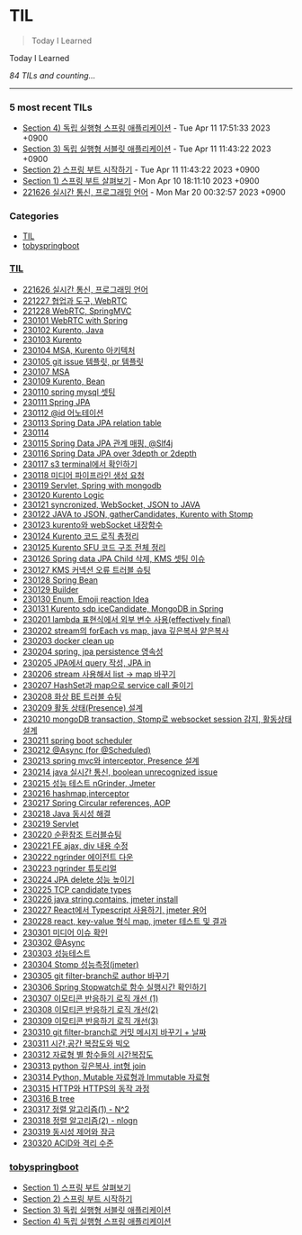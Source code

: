 # TIL
> Today I Learned

Today I Learned


_84 TILs and counting..._

---

### 5 most recent TILs

- [Section 4) 독립 실행형 스프링 애플리케이션](tobyspringboot/230411_section4.md) - Tue Apr 11 17:51:33 2023 +0900
- [Section 3) 독립 실행형 서블릿 애플리케이션](tobyspringboot/230411_section3.md) - Tue Apr 11 11:43:22 2023 +0900
- [Section 2) 스프링 부트 시작하기](tobyspringboot/230410_section2.md) - Tue Apr 11 11:43:22 2023 +0900
- [Section 1) 스프링 부트 살펴보기](tobyspringboot/230410_section1.md) - Mon Apr 10 18:11:10 2023 +0900
- [221626 실시간 통신, 프로그래밍 언어](TIL/221226.md) - Mon Mar 20 00:32:57 2023 +0900

### Categories

- [TIL](#TIL)
- [tobyspringboot](#tobyspringboot)

### [TIL](#TIL)
- [221626 실시간 통신, 프로그래밍 언어](TIL/221226.md)
- [221227 협업과 도구, WebRTC](TIL/221227.md)
- [221228 WebRTC, SpringMVC](TIL/221228.md)
- [230101 WebRTC with Spring](TIL/230101.md)
- [230102 Kurento, Java](TIL/230102.md)
- [230103 Kurento](TIL/230103.md)
- [230104 MSA, Kurento 아키텍처](TIL/230104.md)
- [230105 git issue 템플릿, pr 템플릿](TIL/230105.md)
- [230107 MSA](TIL/230107.md)
- [230109 Kurento, Bean](TIL/230109.md)
- [230110 spring mysql 셋팅](TIL/230110.md)
- [230111 Spring JPA](TIL/230111.md)
- [230112 @id 어노테이션](TIL/230112.md)
- [230113 Spring Data JPA relation table](TIL/230113.md)
- [230114](TIL/230114.md)
- [230115 Spring Data JPA 관계 매핑, @Slf4j](TIL/230115.md)
- [230116 Spring Data JPA over 3depth or 2depth](TIL/230116.md)
- [230117 s3 terminal에서 확인하기](TIL/230117.md)
- [230118 미디어 파이프라인 생성 요청](TIL/230118.md)
- [230119 Servlet, Spring with mongodb](TIL/230119.md)
- [230120 Kurento Logic](TIL/230120.md)
- [230121 syncronized, WebSocket, JSON to JAVA](TIL/230121.md)
- [230122 JAVA to JSON, gatherCandidates, Kurento with Stomp](TIL/230122.md)
- [230123 kurento와 webSocket 내장함수](TIL/230123.md)
- [230124 Kurento 코드 로직 총정리](TIL/230124.md)
- [230125 Kurento SFU 코드 구조 전체 정리](TIL/230125.md)
- [230126 Spring data JPA Child 삭제, KMS 셋팅 이슈](TIL/230126.md)
- [230127 KMS 커넥션 오류 트러블 슈팅](TIL/230127.md)
- [230128 Spring Bean](TIL/230128.md)
- [230129 Builder](TIL/230129.md)
- [230130 Enum, Emoji reaction Idea](TIL/230130.md)
- [230131 Kurento sdp iceCandidate, MongoDB in Spring](TIL/230131.md)
- [230201 lambda 표현식에서 외부 변수 사용(effectively final)](TIL/230201.md)
- [230202 stream의 forEach vs map, java 깊은복사 얕은복사](TIL/230202.md)
- [230203 docker clean up](TIL/230203.md)
- [230204 spring, jpa persistence 영속성](TIL/230204.md)
- [230205 JPA에서 query 작성, JPA in](TIL/230205.md)
- [230206 stream 사용해서 list -> map 바꾸기](TIL/230206.md)
- [230207 HashSet과 map으로 service call 줄이기](TIL/230207.md)
- [230208 화상 BE 트러블 슈팅](TIL/230208.md)
- [230209 활동 상태(Presence) 설계](TIL/230209.md)
- [230210 mongoDB transaction, Stomp로 websocket session 감지, 활동상태 설계](TIL/230210.md)
- [230211 spring boot scheduler](TIL/230211.md)
- [230212 @Async (for @Scheduled)](TIL/230212.md)
- [230213 spring mvc와 interceptor, Presence 설계](TIL/230213.md)
- [230214 java 실시간 통신, boolean unrecognized issue](TIL/230214.md)
- [230215 성능 테스트 nGrinder, Jmeter](TIL/230215.md)
- [230216 hashmap,interceptor](TIL/230216.md)
- [230217 Spring Circular references, AOP](TIL/230217.md)
- [230218 Java 동시성 해결](TIL/230218.md)
- [230219 Servlet](TIL/230219.md)
- [230220 순환참조 트러블슈팅](TIL/230220.md)
- [230221 FE ajax, div 내용 수정](TIL/230221.md)
- [230222 ngrinder 에이전트 다운](TIL/230222.md)
- [230223 ngrinder 튜토리얼](TIL/230223.md)
- [230224 JPA delete 성능 높이기](TIL/230224.md)
- [230225 TCP candidate types](TIL/230225.md)
- [230226 java string.contains, jmeter install](TIL/230226.md)
- [230227 React에서 Typescript 사용하기, jmeter 용어](TIL/230227.md)
- [230228 react, key-value 형식 map, jmeter 테스트 및 결과](TIL/230228.md)
- [230301 미디어 이슈 확인](TIL/230301.md)
- [230302 @Async](TIL/230302.md)
- [230303 성능테스트](TIL/230303.md)
- [230304 Stomp 성능측정(jmeter)](TIL/230304.md)
- [230305 git filter-branch로 author 바꾸기](TIL/230305.md)
- [230306 Spring Stopwatch로 함수 실행시간 확인하기](TIL/230306.md)
- [230307 이모티콘 반응하기 로직 개선 (1)](TIL/230307.md)
- [230308 이모티콘 반응하기 로직 개선(2)](TIL/230308.md)
- [230309 이모티콘 반응하기 로직 개선(3)](TIL/230309.md)
- [230310 git filter-branch로 커밋 메시지 바꾸기 + 날짜](TIL/230310.md)
- [230311 시간,공간 복잡도와 빅오](TIL/230311.md)
- [230312 자료형 별 함수들의 시간복잡도](TIL/230312.md)
- [230313 python 깊은복사, int형 join](TIL/230313.md)
- [230314 Python, Mutable 자료형과 Immutable 자료형](TIL/230314.md)
- [230315 HTTP와 HTTPS의 동작 과정](TIL/230315.md)
- [230316 B tree](TIL/230316.md)
- [230317 정렬 알고리즘(1) - N^2](TIL/230317.md)
- [230318 정렬 알고리즘(2) - nlogn](TIL/230318.md)
- [230319 동시성 제어와 잠금](TIL/230319.md)
- [230320 ACID와 격리 수준](TIL/230320.md)

### [tobyspringboot](#tobyspringboot)
- [Section 1) 스프링 부트 살펴보기](tobyspringboot/230410_section1.md)
- [Section 2) 스프링 부트 시작하기](tobyspringboot/230410_section2.md)
- [Section 3) 독립 실행형 서블릿 애플리케이션](tobyspringboot/230411_section3.md)
- [Section 4) 독립 실행형 스프링 애플리케이션](tobyspringboot/230411_section4.md)

[1]: https://github.com/suzieep/TIL


